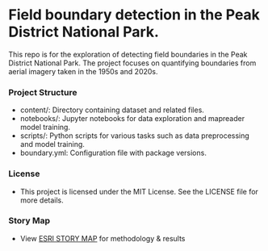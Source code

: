 # Field boundary detection in the Peak District National Park.
 
This repo is for the exploration of detecting field boundaries in the Peak District National Park. The project focuses on quantifying boundaries from aerial imagery taken in the 1950s and 2020s.

### Project Structure
* content/: Directory containing dataset and related files.
* notebooks/: Jupyter notebooks for data exploration and mapreader model training.
* scripts/: Python scripts for various tasks such as data preprocessing and model training.
* boundary.yml: Configuration file with package versions.

### License
* This project is licensed under the MIT License. See the LICENSE file for more details.

### Story Map
* View [ESRI STORY MAP](https://storymaps.arcgis.com/stories/5c8951be32ee42a1831eeed5ce952c3c) for methodology & results